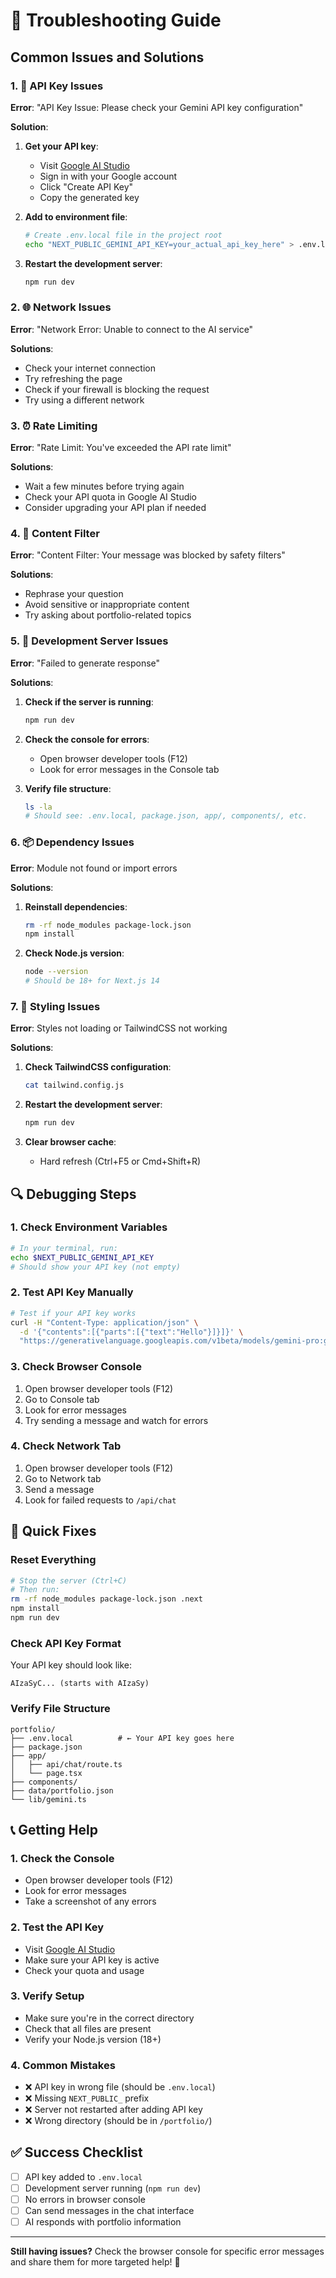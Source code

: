 # 🔧 Troubleshooting Guide

## Common Issues and Solutions

### 1. 🔑 API Key Issues

**Error**: "API Key Issue: Please check your Gemini API key configuration"

**Solution**:
1. **Get your API key**:
   - Visit [Google AI Studio](https://makersuite.google.com/app/apikey)
   - Sign in with your Google account
   - Click "Create API Key"
   - Copy the generated key

2. **Add to environment file**:
   ```bash
   # Create .env.local file in the project root
   echo "NEXT_PUBLIC_GEMINI_API_KEY=your_actual_api_key_here" > .env.local
   ```

3. **Restart the development server**:
   ```bash
   npm run dev
   ```

### 2. 🌐 Network Issues

**Error**: "Network Error: Unable to connect to the AI service"

**Solutions**:
- Check your internet connection
- Try refreshing the page
- Check if your firewall is blocking the request
- Try using a different network

### 3. ⏰ Rate Limiting

**Error**: "Rate Limit: You've exceeded the API rate limit"

**Solutions**:
- Wait a few minutes before trying again
- Check your API quota in Google AI Studio
- Consider upgrading your API plan if needed

### 4. 🚫 Content Filter

**Error**: "Content Filter: Your message was blocked by safety filters"

**Solutions**:
- Rephrase your question
- Avoid sensitive or inappropriate content
- Try asking about portfolio-related topics

### 5. 🔄 Development Server Issues

**Error**: "Failed to generate response"

**Solutions**:
1. **Check if the server is running**:
   ```bash
   npm run dev
   ```

2. **Check the console for errors**:
   - Open browser developer tools (F12)
   - Look for error messages in the Console tab

3. **Verify file structure**:
   ```bash
   ls -la
   # Should see: .env.local, package.json, app/, components/, etc.
   ```

### 6. 📦 Dependency Issues

**Error**: Module not found or import errors

**Solutions**:
1. **Reinstall dependencies**:
   ```bash
   rm -rf node_modules package-lock.json
   npm install
   ```

2. **Check Node.js version**:
   ```bash
   node --version
   # Should be 18+ for Next.js 14
   ```

### 7. 🎨 Styling Issues

**Error**: Styles not loading or TailwindCSS not working

**Solutions**:
1. **Check TailwindCSS configuration**:
   ```bash
   cat tailwind.config.js
   ```

2. **Restart the development server**:
   ```bash
   npm run dev
   ```

3. **Clear browser cache**:
   - Hard refresh (Ctrl+F5 or Cmd+Shift+R)

## 🔍 Debugging Steps

### 1. Check Environment Variables
```bash
# In your terminal, run:
echo $NEXT_PUBLIC_GEMINI_API_KEY
# Should show your API key (not empty)
```

### 2. Test API Key Manually
```bash
# Test if your API key works
curl -H "Content-Type: application/json" \
  -d '{"contents":[{"parts":[{"text":"Hello"}]}]}' \
  "https://generativelanguage.googleapis.com/v1beta/models/gemini-pro:generateContent?key=YOUR_API_KEY"
```

### 3. Check Browser Console
1. Open browser developer tools (F12)
2. Go to Console tab
3. Look for error messages
4. Try sending a message and watch for errors

### 4. Check Network Tab
1. Open browser developer tools (F12)
2. Go to Network tab
3. Send a message
4. Look for failed requests to `/api/chat`

## 🚀 Quick Fixes

### Reset Everything
```bash
# Stop the server (Ctrl+C)
# Then run:
rm -rf node_modules package-lock.json .next
npm install
npm run dev
```

### Check API Key Format
Your API key should look like:
```
AIzaSyC... (starts with AIzaSy)
```

### Verify File Structure
```
portfolio/
├── .env.local          # ← Your API key goes here
├── package.json
├── app/
│   ├── api/chat/route.ts
│   └── page.tsx
├── components/
├── data/portfolio.json
└── lib/gemini.ts
```

## 📞 Getting Help

### 1. Check the Console
- Open browser developer tools (F12)
- Look for error messages
- Take a screenshot of any errors

### 2. Test the API Key
- Visit [Google AI Studio](https://makersuite.google.com/app/apikey)
- Make sure your API key is active
- Check your quota and usage

### 3. Verify Setup
- Make sure you're in the correct directory
- Check that all files are present
- Verify your Node.js version (18+)

### 4. Common Mistakes
- ❌ API key in wrong file (should be `.env.local`)
- ❌ Missing `NEXT_PUBLIC_` prefix
- ❌ Server not restarted after adding API key
- ❌ Wrong directory (should be in `/portfolio/`)

## ✅ Success Checklist

- [ ] API key added to `.env.local`
- [ ] Development server running (`npm run dev`)
- [ ] No errors in browser console
- [ ] Can send messages in the chat interface
- [ ] AI responds with portfolio information

---

**Still having issues?** Check the browser console for specific error messages and share them for more targeted help! 🚀
